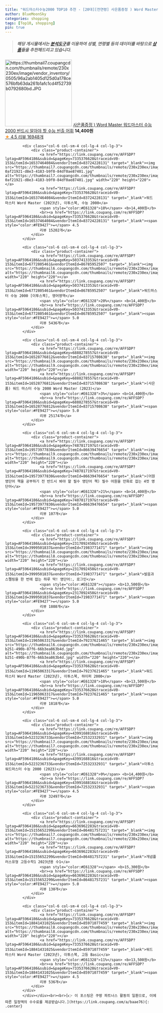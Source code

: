 ```yaml
---
title: "워드마스터수능2000 TOP10 추천 - [20대][전연령] 사은품증정 ) Word Master 워드마스터 수능 2000 반드시 알아야 할 수능 빈출 어휘"
author: BlueMoonSky
categories: shopping
tags: [Top10, shopping]
pin: true
---
```


> ##### 해당 게시물에서는 [**분석도구**](https://itemscout.io/)를 이용하여 **성별**, **연령별** 등의 데이터를 바탕으로 [**상품**](https://link.coupang.com/a/baae76)들을 추천해드리고 있습니다.
<div class="container"><div class="row">
            <div class="col-6 col-sm-4 col-lg-4 col-lg-3">
                <div class="product-container">
                    <a href="https://link.coupang.com/re/AFFSDP?lptag=AF5964186&subid=&pageKey=7525550070&traceid=V0-153&itemId=19747019795&vendorItemId=4216899769" target="_blank"><img src="https://thumbnail7.coupangcdn.com/thumbnails/remote/230x230ex/image/vendor_inventory/0505/96a2ab1405d125d0a178ce576bfb63da261b1afc1cd4f52739b0792680bd.JPG" alt="https://thumbnail7.coupangcdn.com/thumbnails/remote/230x230ex/image/vendor_inventory/0505/96a2ab1405d125d0a178ce576bfb63da261b1afc1cd4f52739b0792680bd.JPG" width="220" height="220"></a>
                    <a href="https://link.coupang.com/re/AFFSDP?lptag=AF5964186&subid=&pageKey=7525550070&traceid=V0-153&itemId=19747019795&vendorItemId=4216899769" target="_blank">사은품증정 ) Word Master 워드마스터 수능 2000 반드시 알아야 할 수능 빈출 어휘</a>
                    <span style="color:#E61328"></span> <b>14,400원</b>
                    <br><a href="https://link.coupang.com/re/AFFSDP?lptag=AF5964186&subid=&pageKey=7525550070&traceid=V0-153&itemId=19747019795&vendorItemId=4216899769" target="_blank"><span style="color:#FE9427">★</span> 4.5
                    리뷰 16948개</a>
                </div>
            </div>
            
            <div class="col-6 col-sm-4 col-lg-4 col-lg-3">
                <div class="product-container">
                    <a href="https://link.coupang.com/re/AFFSDP?lptag=AF5964186&subid=&pageKey=7335376628&traceid=V0-153&itemId=16537464084&vendorItemId=83724228131" target="_blank"><img src="https://thumbnail7.coupangcdn.com/thumbnails/remote/230x230ex/image/retail/images/4063368773818761-0af21921-d8e3-4183-b9f0-84df0ae87401.jpg" alt="https://thumbnail7.coupangcdn.com/thumbnails/remote/230x230ex/image/retail/images/4063368773818761-0af21921-d8e3-4183-b9f0-84df0ae87401.jpg" width="220" height="220"></a>
                    <a href="https://link.coupang.com/re/AFFSDP?lptag=AF5964186&subid=&pageKey=7335376628&traceid=V0-153&itemId=16537464084&vendorItemId=83724228131" target="_blank">워드 마스터 Word Master (2023년), 이투스북, 수능 2000</a>
                    <span style="color:#E61328">18%</span> <b>14,400원</b>
                    <br><a href="https://link.coupang.com/re/AFFSDP?lptag=AF5964186&subid=&pageKey=7335376628&traceid=V0-153&itemId=16537464084&vendorItemId=83724228131" target="_blank"><span style="color:#FE9427">★</span> 4.5
                    리뷰 15202개</a>
                </div>
            </div>
            
            <div class="col-6 col-sm-4 col-lg-4 col-lg-3">
                <div class="product-container">
                    <a href="https://link.coupang.com/re/AFFSDP?lptag=AF5964186&subid=&pageKey=5037413353&traceid=V0-153&itemId=6772805461&vendorItemId=86785952507" target="_blank"><img src="https://thumbnail6.coupangcdn.com/thumbnails/remote/230x230ex/image/vendor_inventory/857f/388990b6505ce97239d349c5cf1bff9d73267cf58f75b1e86ac74f5e1f07.jpg" alt="https://thumbnail6.coupangcdn.com/thumbnails/remote/230x230ex/image/vendor_inventory/857f/388990b6505ce97239d349c5cf1bff9d73267cf58f75b1e86ac74f5e1f07.jpg" width="220" height="220"></a>
                    <a href="https://link.coupang.com/re/AFFSDP?lptag=AF5964186&subid=&pageKey=5037413353&traceid=V0-153&itemId=6772805461&vendorItemId=86785952507" target="_blank">워드마스터 수능 2000 [이투스북], 영어영역</a>
                    <span style="color:#E61328">20%</span> <b>14,400원</b>
                    <br><a href="https://link.coupang.com/re/AFFSDP?lptag=AF5964186&subid=&pageKey=5037413353&traceid=V0-153&itemId=6772805461&vendorItemId=86785952507" target="_blank"><span style="color:#FE9427">★</span> 5.0
                    리뷰 5436개</a>
                </div>
            </div>
            
            <div class="col-6 col-sm-4 col-lg-4 col-lg-3">
                <div class="product-container">
                    <a href="https://link.coupang.com/re/AFFSDP?lptag=AF5964186&subid=&pageKey=6888278557&traceid=V0-153&itemId=16528776812&vendorItemId=83715708638" target="_blank"><img src="https://thumbnail9.coupangcdn.com/thumbnails/remote/230x230ex/image/vendor_inventory/6f59/cd51dada5271da5c14f2eaf2d5e9213cabde636a516c426b86cd8682e83e.jpg" alt="https://thumbnail9.coupangcdn.com/thumbnails/remote/230x230ex/image/vendor_inventory/6f59/cd51dada5271da5c14f2eaf2d5e9213cabde636a516c426b86cd8682e83e.jpg" width="220" height="220"></a>
                    <a href="https://link.coupang.com/re/AFFSDP?lptag=AF5964186&subid=&pageKey=6888278557&traceid=V0-153&itemId=16528776812&vendorItemId=83715708638" target="_blank">(사은품) 워드 마스터 수능 2000 Word Master (2023)</a>
                    <span style="color:#E61328">3%</span> <b>14,400원</b>
                    <br><a href="https://link.coupang.com/re/AFFSDP?lptag=AF5964186&subid=&pageKey=6888278557&traceid=V0-153&itemId=16528776812&vendorItemId=83715708638" target="_blank"><span style="color:#FE9427">★</span> 5.0
                    리뷰 25174개</a>
                </div>
            </div>
            
            <div class="col-6 col-sm-4 col-lg-4 col-lg-3">
                <div class="product-container">
                    <a href="https://link.coupang.com/re/AFFSDP?lptag=AF5964186&subid=&pageKey=7487817197&traceid=V0-153&itemId=19573977830&vendorItemId=86639476654" target="_blank"><img src="https://thumbnail9.coupangcdn.com/thumbnails/remote/230x230ex/image/vendor_inventory/f7c6/75716120270b240fe71e9ef6e44456b23773fba84a06bc8c23645ef4cc97.jpg" alt="https://thumbnail9.coupangcdn.com/thumbnails/remote/230x230ex/image/vendor_inventory/f7c6/75716120270b240fe71e9ef6e44456b23773fba84a06bc8c23645ef4cc97.jpg" width="220" height="220"></a>
                    <a href="https://link.coupang.com/re/AFFSDP?lptag=AF5964186&subid=&pageKey=7487817197&traceid=V0-153&itemId=19573977830&vendorItemId=86639476654" target="_blank">(어원 영단어 책을 공부하기 전 반드시 봐야 할 필수 영단어 책) 필수 어원을 만화로 잡는 4컷 영단어</a>
                    <span style="color:#E61328">21%</span> <b>14,400원</b>
                    <br><a href="https://link.coupang.com/re/AFFSDP?lptag=AF5964186&subid=&pageKey=7487817197&traceid=V0-153&itemId=19573977830&vendorItemId=86639476654" target="_blank"><span style="color:#FE9427">★</span> 5.0
                    리뷰 107개</a>
                </div>
            </div>
            
            <div class="col-6 col-sm-4 col-lg-4 col-lg-3">
                <div class="product-container">
                    <a href="https://link.coupang.com/re/AFFSDP?lptag=AF5964186&subid=&pageKey=2317092450&traceid=V0-153&itemId=3999501837&vendorItemId=71983771471" target="_blank"><img src="https://thumbnail8.coupangcdn.com/thumbnails/remote/230x230ex/image/vendor_inventory/6727/6d9176c015735667d20923e099fee9398bd308b006922fdc9b8dec1222cd.jpg" alt="https://thumbnail8.coupangcdn.com/thumbnails/remote/230x230ex/image/vendor_inventory/6727/6d9176c015735667d20923e099fee9398bd308b006922fdc9b8dec1222cd.jpg" width="220" height="220"></a>
                    <a href="https://link.coupang.com/re/AFFSDP?lptag=AF5964186&subid=&pageKey=2317092450&traceid=V0-153&itemId=3999501837&vendorItemId=71983771471" target="_blank">발음과 스펠링을 한 번에 잡는 하루 딱! 영단어:, 로그인</a>
                    <span style="color:#E61328"></span> <b>13,500원</b>
                    <br><a href="https://link.coupang.com/re/AFFSDP?lptag=AF5964186&subid=&pageKey=2317092450&traceid=V0-153&itemId=3999501837&vendorItemId=71983771471" target="_blank"><span style="color:#FE9427">★</span> 5.0
                    리뷰 1808개</a>
                </div>
            </div>
            
            <div class="col-6 col-sm-4 col-lg-4 col-lg-3">
                <div class="product-container">
                    <a href="https://link.coupang.com/re/AFFSDP?lptag=AF5964186&subid=&pageKey=7335376628&traceid=V0-153&itemId=11965063317&vendorItemId=79237621465" target="_blank"><img src="https://thumbnail6.coupangcdn.com/thumbnails/remote/230x230ex/image/retail/images/2021/11/04/16/2/12f26bae-b251-490b-87f6-66b3ea863b4d.jpg" alt="https://thumbnail6.coupangcdn.com/thumbnails/remote/230x230ex/image/retail/images/2021/11/04/16/2/12f26bae-b251-490b-87f6-66b3ea863b4d.jpg" width="220" height="220"></a>
                    <a href="https://link.coupang.com/re/AFFSDP?lptag=AF5964186&subid=&pageKey=7335376628&traceid=V0-153&itemId=11965063317&vendorItemId=79237621465" target="_blank">워드 마스터 Word Master (2023년), 이투스북, 하이퍼 2000</a>
                    <span style="color:#E61328">18%</span> <b>13,500원</b>
                    <br><a href="https://link.coupang.com/re/AFFSDP?lptag=AF5964186&subid=&pageKey=7335376628&traceid=V0-153&itemId=11965063317&vendorItemId=79237621465" target="_blank"><span style="color:#FE9427">★</span> 5.0
                    리뷰 1818개</a>
                </div>
            </div>
            
            <div class="col-6 col-sm-4 col-lg-4 col-lg-3">
                <div class="product-container">
                    <a href="https://link.coupang.com/re/AFFSDP?lptag=AF5964186&subid=&pageKey=4399168816&traceid=V0-153&itemId=5223236733&vendorItemId=72532332931" target="_blank"><img src="https://thumbnail7.coupangcdn.com/thumbnails/remote/230x230ex/image/vendor_inventory/ae6c/4709340eb5da4a196a8d7da3b1200d2ac33bb285cc966cdadb61d8846d90.jpg" alt="https://thumbnail7.coupangcdn.com/thumbnails/remote/230x230ex/image/vendor_inventory/ae6c/4709340eb5da4a196a8d7da3b1200d2ac33bb285cc966cdadb61d8846d90.jpg" width="220" height="220"></a>
                    <a href="https://link.coupang.com/re/AFFSDP?lptag=AF5964186&subid=&pageKey=4399168816&traceid=V0-153&itemId=5223236733&vendorItemId=72532332931" target="_blank">이투스 워드마스터 수능 2000 (2023)</a>
                    <span style="color:#E61328">9%</span> <b>14,400원</b>
                    <br><a href="https://link.coupang.com/re/AFFSDP?lptag=AF5964186&subid=&pageKey=4399168816&traceid=V0-153&itemId=5223236733&vendorItemId=72532332931" target="_blank"><span style="color:#FE9427">★</span> 4.5
                    리뷰 32497개</a>
                </div>
            </div>
            
            <div class="col-6 col-sm-4 col-lg-4 col-lg-3">
                <div class="product-container">
                    <a href="https://link.coupang.com/re/AFFSDP?lptag=AF5964186&subid=&pageKey=6636962283&traceid=V0-153&itemId=15155652299&vendorItemId=86481757231" target="_blank"><img src="https://thumbnail7.coupangcdn.com/thumbnails/remote/230x230ex/image/vendor_inventory/108e/849a899ce1c189dde8c6617f7eff34d3ad7761f833e2a497b73204cf20c9.jpg" alt="https://thumbnail7.coupangcdn.com/thumbnails/remote/230x230ex/image/vendor_inventory/108e/849a899ce1c189dde8c6617f7eff34d3ad7761f833e2a497b73204cf20c9.jpg" width="220" height="220"></a>
                    <a href="https://link.coupang.com/re/AFFSDP?lptag=AF5964186&subid=&pageKey=6636962283&traceid=V0-153&itemId=15155652299&vendorItemId=86481757231" target="_blank">개념플러스유형 고등수학1 2023년용 수1</a>
                    <span style="color:#E61328"></span> <b>15,300원</b>
                    <br><a href="https://link.coupang.com/re/AFFSDP?lptag=AF5964186&subid=&pageKey=6636962283&traceid=V0-153&itemId=15155652299&vendorItemId=86481757231" target="_blank"><span style="color:#FE9427">★</span> 5.0
                    리뷰 130개</a>
                </div>
            </div>
            
            <div class="col-6 col-sm-4 col-lg-4 col-lg-3">
                <div class="product-container">
                    <a href="https://link.coupang.com/re/AFFSDP?lptag=AF5964186&subid=&pageKey=7335376628&traceid=V0-153&itemId=18841431025&vendorItemId=85971077459" target="_blank"><img src="https://thumbnail8.coupangcdn.com/thumbnails/remote/230x230ex/image/rs_quotation_api/s7vdmil1/7061b2aa33e74f9080ad641927f9c084.jpg" alt="https://thumbnail8.coupangcdn.com/thumbnails/remote/230x230ex/image/rs_quotation_api/s7vdmil1/7061b2aa33e74f9080ad641927f9c084.jpg" width="220" height="220"></a>
                    <a href="https://link.coupang.com/re/AFFSDP?lptag=AF5964186&subid=&pageKey=7335376628&traceid=V0-153&itemId=18841431025&vendorItemId=85971077459" target="_blank">워드 마스터 Word Master (2023년), 이투스북, 고등 Basic</a>
                    <span style="color:#E61328">11%</span> <b>13,500원</b>
                    <br><a href="https://link.coupang.com/re/AFFSDP?lptag=AF5964186&subid=&pageKey=7335376628&traceid=V0-153&itemId=18841431025&vendorItemId=85971077459" target="_blank"><span style="color:#FE9427">★</span> 4.5
                    리뷰 536개</a>
                </div>
            </div>
            </div></div><br><br>[👉 이 포스팅은 쿠팡 파트너스 활동의 일환으로, 이에 따른 일정액의 수수료를 제공받습니다.](https://link.coupang.com/a/baae76){: .center}